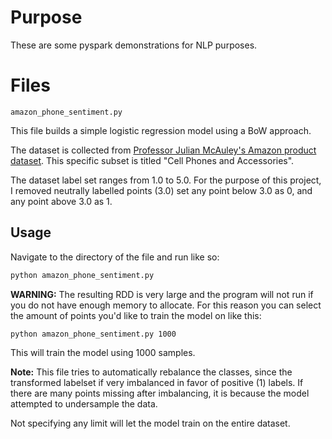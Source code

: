 # Purpose
These are some pyspark demonstrations for NLP purposes.

# Files

`amazon_phone_sentiment.py`

This file builds a simple logistic regression model using a BoW approach. 

The dataset is collected from [Professor Julian McAuley's Amazon product dataset](https://jmcauley.ucsd.edu/data/amazon/). This specific subset is titled "Cell Phones and Accessories". 

The dataset label set ranges from 1.0 to 5.0. For the purpose of this project, I removed neutrally labelled points (3.0) set any point below 3.0 as 0, and any point above 3.0 as 1. 

## Usage

Navigate to the directory of the file and run like so:

``` bash
python amazon_phone_sentiment.py
```

**WARNING:** The resulting RDD is very large and the program will not run if you do not have enough memory to allocate. For this reason you can select the amount of points you'd like to train the model on like this:

``` bash
python amazon_phone_sentiment.py 1000
```

This will train the model using 1000 samples. 

**Note:** This file tries to automatically rebalance the classes, since the transformed labelset if very imbalanced in favor of positive (1) labels. If there are many points missing after imbalancing, it is because the model attempted to undersample the data.

Not specifying any limit will let the model train on the entire dataset. 

